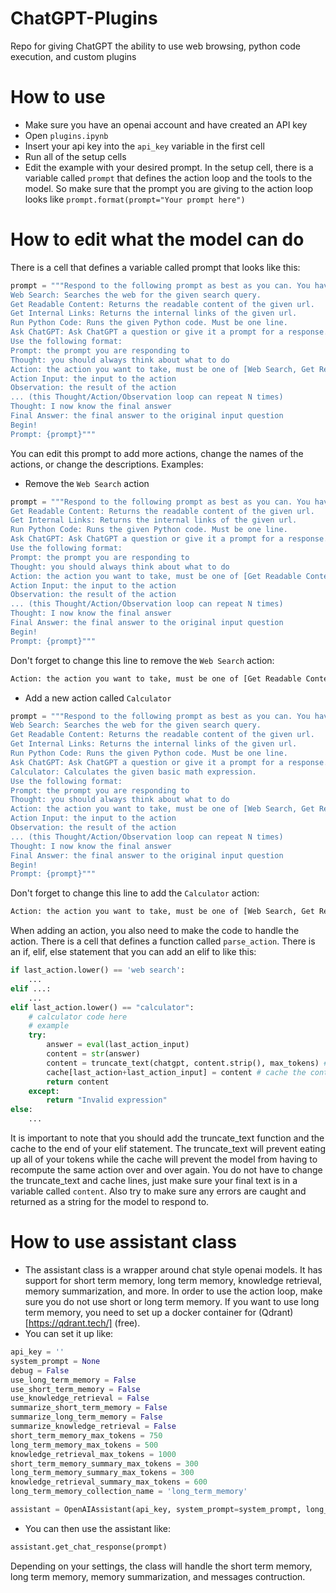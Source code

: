 # ChatGPT-Plugins
Repo for giving ChatGPT the ability to use web browsing, python code execution, and custom plugins

# How to use
- Make sure you have an openai account and have created an API key
- Open `plugins.ipynb`
- Insert your api key into the `api_key` variable in the first cell
- Run all of the setup cells
- Edit the example with your desired prompt. In the setup cell, there is a variable called `prompt` that defines the action loop and the tools to the model. So make sure that the prompt you are giving to the action loop looks like `prompt.format(prompt="Your prompt here")`

# How to edit what the model can do
There is a cell that defines a variable called prompt that looks like this:
```python
prompt = """Respond to the following prompt as best as you can. You have access to the following tools:
Web Search: Searches the web for the given search query.
Get Readable Content: Returns the readable content of the given url.
Get Internal Links: Returns the internal links of the given url.
Run Python Code: Runs the given Python code. Must be one line.
Ask ChatGPT: Ask ChatGPT a question or give it a prompt for a response.
Use the following format:
Prompt: the prompt you are responding to
Thought: you should always think about what to do
Action: the action you want to take, must be one of [Web Search, Get Readable Content, Get Internal Links, Run Python Code, Ask ChatGPT]
Action Input: the input to the action
Observation: the result of the action
... (this Thought/Action/Observation loop can repeat N times)
Thought: I now know the final answer
Final Answer: the final answer to the original input question
Begin!
Prompt: {prompt}"""
```
You can edit this prompt to add more actions, change the names of the actions, or change the descriptions.
Examples:
- Remove the `Web Search` action
```python
prompt = """Respond to the following prompt as best as you can. You have access to the following tools:
Get Readable Content: Returns the readable content of the given url.
Get Internal Links: Returns the internal links of the given url.
Run Python Code: Runs the given Python code. Must be one line.
Ask ChatGPT: Ask ChatGPT a question or give it a prompt for a response.
Use the following format:
Prompt: the prompt you are responding to
Thought: you should always think about what to do
Action: the action you want to take, must be one of [Get Readable Content, Get Internal Links, Run Python Code, Ask ChatGPT]
Action Input: the input to the action
Observation: the result of the action
... (this Thought/Action/Observation loop can repeat N times)
Thought: I now know the final answer
Final Answer: the final answer to the original input question
Begin!
Prompt: {prompt}"""
```
Don't forget to change this line to remove the `Web Search` action:
```python
Action: the action you want to take, must be one of [Get Readable Content, Get Internal Links, Run Python Code, Ask ChatGPT]
```
- Add a new action called `Calculator`
```python
prompt = """Respond to the following prompt as best as you can. You have access to the following tools:
Web Search: Searches the web for the given search query.
Get Readable Content: Returns the readable content of the given url.
Get Internal Links: Returns the internal links of the given url.
Run Python Code: Runs the given Python code. Must be one line.
Ask ChatGPT: Ask ChatGPT a question or give it a prompt for a response.
Calculator: Calculates the given basic math expression.
Use the following format:
Prompt: the prompt you are responding to
Thought: you should always think about what to do
Action: the action you want to take, must be one of [Web Search, Get Readable Content, Get Internal Links, Run Python Code, Ask ChatGPT, Calculator]
Action Input: the input to the action
Observation: the result of the action
... (this Thought/Action/Observation loop can repeat N times)
Thought: I now know the final answer
Final Answer: the final answer to the original input question
Begin!
Prompt: {prompt}"""
```
Don't forget to change this line to add the `Calculator` action:
```python
Action: the action you want to take, must be one of [Web Search, Get Readable Content, Get Internal Links, Run Python Code, Ask ChatGPT, Calculator]
```
When adding an action, you also need to make the code to handle the action. There is a cell that defines a function called `parse_action`. There is an if, elif, else statement that you can add an elif to like this:
```python
if last_action.lower() == 'web search':
    ...
elif ...:
    ...
elif last_action.lower() == "calculator":
    # calculator code here
    # example
    try:
        answer = eval(last_action_input)
        content = str(answer)
        content = truncate_text(chatgpt, content.strip(), max_tokens) # truncate the text to the max tokens
        cache[last_action+last_action_input] = content # cache the content
        return content
    except:
        return "Invalid expression"
else:
    ...
```
It is important to note that you should add the truncate_text function and the cache to the end of your elif statement. The truncate_text will prevent eating up all of your tokens while the cache will prevent the model from having to recompute the same action over and over again. You do not have to change the truncate_text and cache lines, just make sure your final text is in a variable called `content`. Also try to make sure any errors are caught and returned as a string for the model to respond to.

# How to use assistant class
- The assistant class is a wrapper around chat style openai models. It has support for short term memory, long term memory, knowledge retrieval, memory summarization, and more. In order to use the action loop, make sure you do not use short or long term memory. If you want to use long term memory, you need to set up a docker container for (Qdrant)[https://qdrant.tech/] (free).
- You can set it up like:
```python
api_key = ''
system_prompt = None
debug = False
use_long_term_memory = False
use_short_term_memory = False
use_knowledge_retrieval = False
summarize_short_term_memory = False
summarize_long_term_memory = False
summarize_knowledge_retrieval = False
short_term_memory_max_tokens = 750
long_term_memory_max_tokens = 500
knowledge_retrieval_max_tokens = 1000
short_term_memory_summary_max_tokens = 300
long_term_memory_summary_max_tokens = 300
knowledge_retrieval_summary_max_tokens = 600
long_term_memory_collection_name = 'long_term_memory'

assistant = OpenAIAssistant(api_key, system_prompt=system_prompt, long_term_memory_collection_name=long_term_memory_collection_name, use_long_term_memory=use_long_term_memory, use_short_term_memory=use_short_term_memory, memory_manager=None, debug=debug, summarize_short_term_memory=summarize_short_term_memory, summarize_long_term_memory=summarize_long_term_memory, short_term_memory_max_tokens=short_term_memory_max_tokens, long_term_memory_max_tokens=long_term_memory_max_tokens, short_term_memory_summary_max_tokens=short_term_memory_summary_max_tokens, long_term_memory_summary_max_tokens=long_term_memory_summary_max_tokens, use_knowledge_retrieval=use_knowledge_retrieval, summarize_knowledge_retrieval=summarize_knowledge_retrieval, knowledge_retrieval_max_tokens=knowledge_retrieval_max_tokens, knowledge_retrieval_summary_max_tokens=knowledge_retrieval_summary_max_tokens)
```
- You can then use the assistant like:
```python
assistant.get_chat_response(prompt)
```
Depending on your settings, the class will handle the short term memory, long term memory, memory summarization, and messages contruction.
